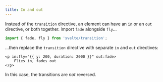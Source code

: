 ```yaml
---
title: In and out
---
```


Instead of the `transition` directive, an element can have an `in` or an `out` directive, or both together. Import `fade` alongside `fly`...

```js
import { fade, fly } from 'svelte/transition';
```

...then replace the `transition` directive with separate `in` and `out` directives:

```svelte
<p in:fly="{{ y: 200, duration: 2000 }}" out:fade>
	Flies in, fades out
</p>
```

In this case, the transitions are _not_ reversed.
